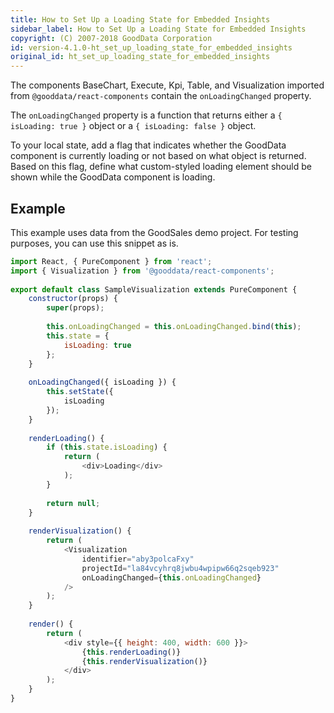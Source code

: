```yaml
---
title: How to Set Up a Loading State for Embedded Insights
sidebar_label: How to Set Up a Loading State for Embedded Insights
copyright: (C) 2007-2018 GoodData Corporation
id: version-4.1.0-ht_set_up_loading_state_for_embedded_insights
original_id: ht_set_up_loading_state_for_embedded_insights
---
```


The components BaseChart, Execute, Kpi, Table, and Visualization imported from `@gooddata/react-components` contain the `onLoadingChanged` property.

The `onLoadingChanged` property is a function that returns either a `{ isLoading: true }` object or a `{ isLoading: false }` object.

To your local state, add a flag that indicates whether the GoodData component is currently loading or not based on what object is returned. Based on this flag, define what custom-styled loading element should be shown while the GoodData component is loading.

## Example

This example uses data from the GoodSales demo project. For testing purposes, you can use this snippet as is.

```javascript
import React, { PureComponent } from 'react';
import { Visualization } from '@gooddata/react-components';
 
export default class SampleVisualization extends PureComponent {
    constructor(props) {
        super(props);
 
        this.onLoadingChanged = this.onLoadingChanged.bind(this);
        this.state = {
            isLoading: true
        };
    }
 
    onLoadingChanged({ isLoading }) {
        this.setState({
            isLoading
        });
    }
 
    renderLoading() {
        if (this.state.isLoading) {
            return (
                <div>Loading</div>
            );
        }
 
        return null;
    }
 
    renderVisualization() {
        return (
            <Visualization
                identifier="aby3polcaFxy"
                projectId="la84vcyhrq8jwbu4wpipw66q2sqeb923"
                onLoadingChanged={this.onLoadingChanged}
            />
        );
    }
 
    render() {
        return (
            <div style={{ height: 400, width: 600 }}>
                {this.renderLoading()}
                {this.renderVisualization()}
            </div>
        );
    }
}
```
